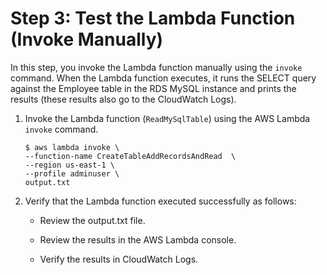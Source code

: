 # Step 3: Test the Lambda Function \(Invoke Manually\)<a name="vpc-rds-invoke-lambda-function"></a>

In this step, you invoke the Lambda function manually using the `invoke` command\. When the Lambda function executes, it runs the SELECT query against the Employee table in the RDS MySQL instance and prints the results \(these results also go to the CloudWatch Logs\)\.

1. Invoke the Lambda function \(`ReadMySqlTable`\) using the AWS Lambda `invoke` command\. 

   ```
   $ aws lambda invoke \
   --function-name CreateTableAddRecordsAndRead  \
   --region us-east-1 \
   --profile adminuser \
   output.txt
   ```

1. Verify that the Lambda function executed successfully as follows:

   + Review the output\.txt file\.

   + Review the results in the AWS Lambda console\.

   + Verify the results in CloudWatch Logs\.